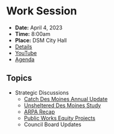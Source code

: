 # Work Session

- **Date:** April 4, 2023
- **Time:** 8:00am
- **Place:** DSM City Hall
- [Details](https://www.dsm.city/citycouncil_detail_T60_R2396.php)
- [YouTube](https://youtube.com/live/nAUMXtrLmrQ)
- [Agenda](https://councildocs.dsm.city/agendas/2023/20230404QuarterlyWorkSession.pdf)

## Topics

- Strategic Discussions
    - [Catch Des Moines Annual Update](https://www.dsm.city/document_center/City%20Clerk/Work%20Sessions/2023/Catch%20Des%20Moines%20Annual%20Update.pdf)
    - [Unsheltered Des Moines Study](https://www.dsm.city/document_center/City%20Clerk/Work%20Sessions/2023/Unsheltered%20Des%20Moines%20Study.pdf)
    - [ARPA Recap](https://www.dsm.city/document_center/City%20Clerk/Work%20Sessions/2023/ARPA%20Recap.pdf)
    - [Public Works Equity Projects](https://www.dsm.city/document_center/City%20Clerk/Work%20Sessions/2023/Public%20Works%20Equity%20Projects.pdf)
    - Council Board Updates
